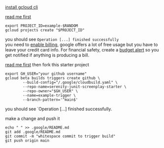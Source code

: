 [install gcloud cli](https://cloud.google.com/sdk/docs/install)

[read me first](https://cloud.google.com/resource-manager/docs/creating-managing-projects#before_you_begin)
```shell
export PROJECT_ID=example-$RANDOM
gcloud projects create "$PROJECT_ID"
```
you should see `Operation [...] finished successfully`  
you need to [enable billing](https://cloud.google.com/billing/docs/how-to/modify-project#enable_billing_for_a_project), google offers a lot of free usage but you have to leave your credit card info. For financial safety, create a [budget alert](https://cloud.google.com/billing/docs/how-to/budgets#create-budget) so you get notified if anything is producing a bill.

[read me first](https://cloud.google.com/build/docs/automating-builds/build-repos-from-github#before_you_begin)
then fork this starter project
```shell
export GH_USER="your github username"
gcloud beta builds triggers create github \
        --build-config="/.google/cloudbuild.yaml" \
        --repo-name=serenity-junit-screenplay-starter \
        --repo-owner="$GH_USER" \
        --name=example-trigger \
        --branch-pattern='^main$'        
```
you should see `Operation [...] finished successfully.

make a change and push it

```shell
echo " " >> .google/README.md
git add .google/README.md
git commit -m "whitespace commit to trigger build"
git push origin main
```
